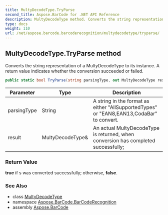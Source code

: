 ```yaml
---
title: MultyDecodeType.TryParse
second_title: Aspose.BarCode for .NET API Reference
description: MultyDecodeType method. Converts the string representation of a MultyDecodeType to its instance. A return value indicates whether the conversion succeeded or failed
type: docs
weight: 110
url: /net/aspose.barcode.barcoderecognition/multydecodetype/tryparse/
---
```

## MultyDecodeType.TryParse method

Converts the string representation of a MultyDecodeType to its instance. A return value indicates whether the conversion succeeded or failed.

```csharp
public static bool TryParse(string parsingType, out MultyDecodeType result)
```

| Parameter | Type | Description |
| --- | --- | --- |
| parsingType | String | A string in the format as either "AllSupportedTypes" or "EAN8,EAN13,CodaBar" to convert. |
| result | MultyDecodeType& | An actual MultyDecodeType is returned, when conversion has completed successfully; |

### Return Value

**true** if s was converted successfully; otherwise, **false**.

### See Also

* class [MultyDecodeType](../)
* namespace [Aspose.BarCode.BarCodeRecognition](../../../aspose.barcode.barcoderecognition/)
* assembly [Aspose.BarCode](../../../)


